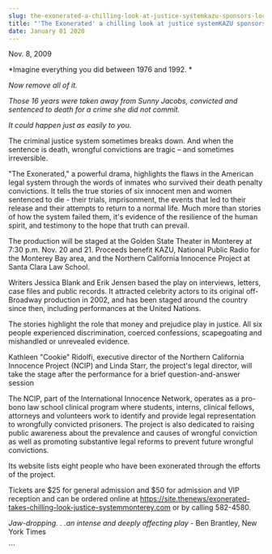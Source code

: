 ```yaml
---
slug: the-exonerated-a-chilling-look-at-justice-systemkazu-sponsors-local-production
title: "'The Exonerated' a chilling look at justice systemKAZU sponsors local production"
date: January 01 2020
---
```


  
<p>Nov. 8, 2009</p>
<p>*Imagine everything you did between 1976 and 1992. *</p>
<p><em>Now remove all of it.</em></p>
<p>
  <em
    >Those 16 years were taken away from Sunny Jacobs, convicted and sentenced
    to death for a crime she did not commit.</em
  >
</p>
<p><em>It could happen just as easily to you.</em></p>
<p>
  The criminal justice system sometimes breaks down. And when the sentence is
  death, wrongful convictions are tragic – and sometimes irreversible.
</p>
<p>
  "The Exonerated," a powerful drama, highlights the flaws in the American legal
  system through the words of inmates who survived their death penalty
  convictions. It tells the true stories of six innocent men and women sentenced
  to die - their trials, imprisonment, the events that led to their release and
  their attempts to return to a normal life. Much more than stories of how the
  system failed them, it's evidence of the resilience of the human spirit, and
  testimony to the hope that truth can prevail.
</p>
<p>
  The production will be staged at the Golden State Theater in Monterey at 7:30
  p.m. Nov. 20 and 21. Proceeds benefit KAZU, National Public Radio for the
  Monterey Bay area, and the Northern California Innocence Project at Santa
  Clara Law School.
</p>
<p>
  Writers Jessica Blank and Erik Jensen based the play on interviews, letters,
  case files and public records. It attracted celebrity actors to its original
  off-Broadway production in 2002, and has been staged around the country since
  then, including performances at the United Nations.
</p>
<p>
  The stories highlight the role that money and prejudice play in justice. All
  six people experienced discrimination, coerced confessions, scapegoating and
  mishandled or unrevealed evidence.
</p>
<p>
  Kathleen "Cookie" Ridolfi, executive director of the Northern California
  Innocence Project (NCIP) and Linda Starr, the project's legal director, will
  take the stage after the performance for a brief question-and-answer session
</p>
<p>
  The NCIP, part of the International Innocence Network, operates as a pro-bono
  law school clinical program where students, interns, clinical fellows,
  attorneys and volunteers work to identify and provide legal representation to
  wrongfully convicted prisoners. The project is also dedicated to raising
  public awareness about the prevalence and causes of wrongful conviction as
  well as promoting substantive legal reforms to prevent future wrongful
  convictions.
</p>
<p>
  Its website lists eight people who have been exonerated through the efforts of
  the project.
</p>
<p>
  Tickets are $25 for general admission and $50 for admission and VIP reception
  and can be ordered online at
  <a
    href="https://site.thenews/exonerated-takes-chilling-look-justice-systemmonterey.com/"
    >https://site.thenews/exonerated-takes-chilling-look-justice-systemmonterey.com</a
  >
  or by calling 582-4580.
</p>
<p>
  <em>Jaw-dropping. . .an intense and deeply affecting play</em> - Ben Brantley,
  New York Times
</p>
<p></p>
<p></p>
<p></p>
```
